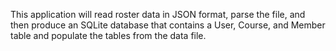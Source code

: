 
This application will read roster data in JSON format, parse the file,
and then produce an SQLite database that contains a User, Course, and Member
table and populate the tables from the data file.
